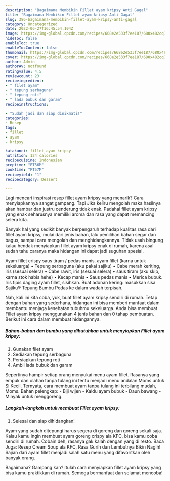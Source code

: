 ```yaml
---
description: "Bagaimana Membikin Fillet ayam kripsy Anti Gagal"
title: "Bagaimana Membikin Fillet ayam kripsy Anti Gagal"
slug: 386-bagaimana-membikin-fillet-ayam-kripsy-anti-gagal
category: Uncategorized
date: 2022-06-27T16:45:54.104Z
image: https://img-global.cpcdn.com/recipes/668e2e533f7ee187/680x482cq70/fillet-ayam-kripsy-foto-resep-utama.jpg
hideToc: false
enableToc: true
enableTocContent: false
thumbnail: https://img-global.cpcdn.com/recipes/668e2e533f7ee187/680x482cq70/fillet-ayam-kripsy-foto-resep-utama.jpg
cover: https://img-global.cpcdn.com/recipes/668e2e533f7ee187/680x482cq70/fillet-ayam-kripsy-foto-resep-utama.jpg
author: Admin
authorAv: notfound
ratingvalue: 4.5
reviewcount: 23
recipeingredient:
- " filet ayam"
- " tepung serbaguna"
- " tepung roti"
- " lada bubuk dan garam"
recipeinstructions:

- "Sudah jadi dan siap dinikmati!"
categories:
- Resep
tags:
- fillet
- ayam
- kripsy

katakunci: fillet ayam kripsy 
nutrition: 124 calories
recipecuisine: Indonesian
preptime: "PT36M"
cooktime: "PT57M"
recipeyield: "1"
recipecategory: Dessert

---
```



Lagi mencari inspirasi resep fillet ayam kripsy yang menarik? Cara menyiapkannya sangat gampang. Tapi Jika keliru mengolah maka hasilnya akan hambar dan justru cenderung tidak enak. Padahal fillet ayam kripsy yang enak seharusnya memiliki aroma dan rasa yang dapat memancing selera kita.


Banyak hal yang sedikit banyak berpengaruh terhadap kualitas rasa dari fillet ayam kripsy, mulai dari jenis bahan, lalu pemilihan bahan segar dan bagus, sampai cara mengolah dan menghidangkannya. Tidak usah bingung kalau hendak menyiapkan fillet ayam kripsy enak di rumah, karena asal sudah tahu caranya maka hidangan ini dapat jadi suguhan spesial.

Ayam fillet crispy saus tiram / pedas manis. ayam fillet (karna untuk sekeluarga) • Tepung serbaguna (aku pakai sajiku) • Cabe merah keriting, iris (sesuai selera) • Cabe rawit, iris (sesuai selera) • saus tiram (aku skip, karna stok habis hehe) • Kecap manis • Saus pedas manis • Merica bubuk. Iris tipis daging ayam fillet, sisihkan. Buat adonan kering: masukkan sisa Sajiku® Tepung Bumbu Pedas ke dalam wadah terpisah.


Nah, kali ini kita coba, yuk, buat fillet ayam kripsy sendiri di rumah. Tetap dengan bahan yang sederhana, hidangan ini bisa memberi manfaat dalam membantu menjaga kesehatan tubuhmu sekeluarga. Anda bisa membuat Fillet ayam kripsy menggunakan 4 jenis bahan dan 0 tahap pembuatan. Berikut ini cara dalam membuat hidangannya.

<!--inarticleads1-->

##### Bahan-bahan dan bumbu yang dibutuhkan untuk menyiapkan Fillet ayam kripsy:

1. Gunakan  filet ayam
1. Sediakan  tepung serbaguna
1. Persiapkan  tepung roti
1. Ambil  lada bubuk dan garam


Sepertinya hampir setiap orang menyukai menu ayam fillet. Rasanya yang empuk dan olahan tanpa tulang ini tentu menjadi menu andalan Moms untuk Si Kecil. Ternyata, cara membuat ayam tanpa tulang ini terbilang mudah, Moms. Bahan pelengkap: - Biji wijen - Kaldu ayam bubuk - Daun bawang - Minyak untuk menggoreng. 

<!--inarticleads2-->

##### Langkah-langkah untuk membuat Fillet ayam kripsy:


1. Selesai dan siap dihidangkan!

Ayam yang sudah ditepungi harus segera di goreng dan goreng sekali saja. Kalau kamu ingin membuat ayam goreng crispy ala KFC, bisa kamu coba sendiri di rumah. Cobain deh, rasanya gak kalah dengan yang di resto. Baca Juga: Resep Cream Soup ala KFC, Rasa Gurih dan Lembutnya Bikin Nagih! Sajian dari ayam fillet menjadi salah satu menu yang difavoritkan oleh banyak orang. 

Bagaimana? Gampang kan? Itulah cara menyiapkan fillet ayam kripsy yang bisa kamu praktikkan di rumah. Semoga bermanfaat dan selamat mencoba!
